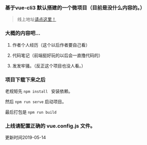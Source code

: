 ### 基于vue-cli3 默认搭建的一个微项目（目前是没什么内容的。）

> 线上地址[请点这里！](https://qq23kou.github.io/test/)

### 大概的内容吧...

1. 作者个人经历（这个以后作者要自己看）

2. 代码笔记（前端挺好玩的以后会一直撸代码的）

3. 发发牢骚。（反正这个项目也没人看。）

### 项目下载下来之后

老规矩先 `npm install ` 安装依赖。

然后 `npm run serve`  启动项目。

最后打包是 `npm run build`

### 上线请配置正确的 vue.config.js 文件。

更新时间2019-05-14